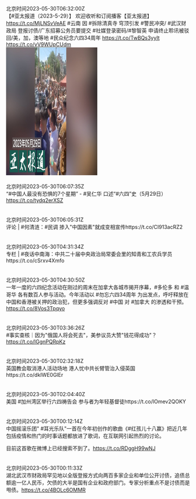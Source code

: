 北京时间2023-05-30T06:32:00Z<br>【#亚太报道（2023-5-29）】 欢迎收听和订阅播客【亚太报道】 https://t.co/MjLNSvVeAE 
#云南 因 #拆除清真寺 穹顶引发 #警民冲突/ #武汉财政局 登报讨债/广东招募公务员要提交 #社媒登录密码/#黎智英 申请终止聆讯被驳回/美，加，澳等地 #民众纪念六四34周年 https://t.co/TwBQs3yyIt https://t.co/vV9WUpCUdm<br><img src='/temp/image/2023/u-Month-5/1663312262788988934_0.jpg' width='250' height='350'><br><br>北京时间2023-05-30T06:07:35Z<br>“#中国人最没有恐惧的7个星期” - #吴仁华 口述“#六四”史（5月29日）https://t.co/tydq2erXSZ<br><br><br>北京时间2023-05-30T06:05:31Z<br>评论 | #何清涟：#民调 掺入"中国因素"就成变相宣传https://t.co/CI913acRZ2<br><br><br>北京时间2023-05-30T04:31:34Z<br>专栏 | #夜话中南海：中共二十届中央政治局常委会里的知青和工农兵学员https://t.co/cSrxv4Xmfo<br><br><br>北京时间2023-05-30T04:30:50Z<br>一年一度的六四纪念活动在刚过的周末在加拿大各城市揭开序幕，#多伦多 和 #温哥华 各有数百人参与活动。今年活动以 #勿忘六四34周年 为出发点，呼吁释放在中国和香港被关押的政治犯，但更多强调反对 #中国 对 #加拿大 的渗透和干预。https://t.co/8Vos3Tpqyo<br><br><br>北京时间2023-05-30T03:36:26Z<br>#事实查核｜因为"俄国人将会死去"，美参议员大赞"钱花得成功"？https://t.co/lGgnPQRpKz<br><br><br>北京时间2023-05-30T02:32:18Z<br>英国教会取消港人活动场地 港人忧中共长臂管治入侵英国https://t.co/dkIWE0GlEr<br><br><br>北京时间2023-05-30T02:04:40Z<br>美国 #加州湾区举行六四祷告会 参与者为年轻基督徒https://t.co/lOmev2QOKY<br><br><br>北京时间2023-05-30T00:12:14Z<br>中国摇滚乐团" #耳光乐队"一首在今年初创作的歌曲《#红孩儿十八赢》把近几年包括疫情和热门的时事话题都放进了歌词，在互联网引起热烈的讨论。

目前这首歌在微博上已经搜索不到了。https://t.co/RDggH99wNJ<br><br><br>北京时间2023-05-30T00:11:33Z<br>湖北武汉市财政局罕见地以全版登报方式向两百多家企业和单位公开讨债，追债总额逾一亿人民币，欠债的大半是国有企业和政府部门。专家分析重点不是讨债而是甩债。https://t.co/4BOLc6OMMR<br><br><br>